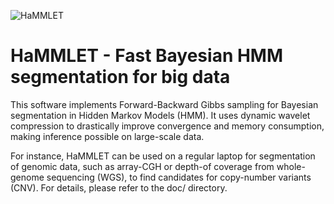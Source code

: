 ![HaMMLET](https://github.com/wiedenhoeft/HaMMLET/blob/dev/logo/logo-round.png)

HaMMLET - Fast Bayesian HMM segmentation for big data
=====================================================

This software implements Forward-Backward Gibbs sampling for Bayesian segmentation in Hidden Markov Models (HMM). It uses dynamic wavelet compression to drastically improve convergence and memory consumption, making inference possible on large-scale data. 

For instance, HaMMLET can be used on a regular laptop for segmentation of genomic data, such as array-CGH or depth-of coverage from whole-genome sequencing (WGS), to find candidates for copy-number variants (CNV). For details, please refer to the doc/ directory.
